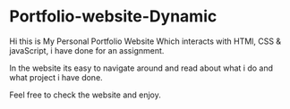 # Portfolio-website-Dynamic


Hi this is My Personal Portfolio Website Which interacts with HTMl, CSS & javaScript, i have done for an assignment.

In the website its easy to navigate around and read about what i do and what project i have done.

Feel free to check the website and enjoy.
